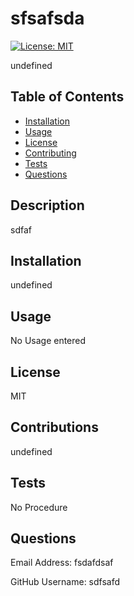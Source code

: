# sfsafsda
[![License: MIT](https://img.shields.io/badge/License-MIT-yellow.svg)](https://opensource.org/licenses/MIT)

undefined

## Table of Contents
* [Installation](#installation)
* [Usage](#usage)
* [License](#license)
* [Contributing](#contributing)
* [Tests](#tests)
* [Questions](#questions)
    
## Description

sdfaf

## Installation 

undefined

## Usage 

No Usage entered

## License

MIT

## Contributions

undefined

## Tests

No Procedure

## Questions

Email Address: fsdafdsaf

GitHub Username: sdfsafd
    
